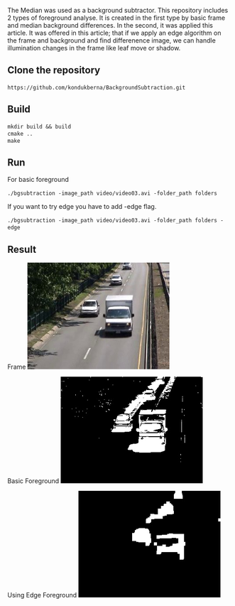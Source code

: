 The Median was used as a background subtractor. This repository includes 2 types of foreground analyse. It is created in the first type by basic frame and median background differences. In the second, it was applied this article. It was offered in this article; that if we apply an edge algorithm on the frame and background and find differenence image, we can handle illumination changes in the frame like leaf move or shadow.

## Clone the repository
```
https://github.com/kondukberna/BackgroundSubtraction.git
```

## Build
```
mkdir build && build
cmake ..
make
```

## Run
For basic foreground
```
./bgsubtraction -image_path video/video03.avi -folder_path folders
```
If you want to try edge you have to add -edge flag.  
```
./bgsubtraction -image_path video/video03.avi -folder_path folders -edge
```

## Result

Frame
![](https://github.com/kondukberna/BackgroundSubtraction/blob/main/folders/Frame/258.jpg)

Basic Foreground
![](https://github.com/kondukberna/BackgroundSubtraction/blob/main/folders/FG/258.jpg)

Using Edge Foreground
![](https://github.com/kondukberna/BackgroundSubtraction/blob/main/folders/FG_Edge/258.jpg)
